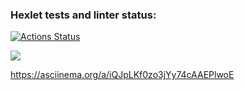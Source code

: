 ### Hexlet tests and linter status:
[![Actions Status](https://github.com/SanyaNaGit/python-project-49/workflows/hexlet-check/badge.svg)](https://github.com/SanyaNaGit/python-project-49/actions)

<a href="https://codeclimate.com/github/SanyaNaGit/python-project-49/maintainability"><img src="https://api.codeclimate.com/v1/badges/088fb928cecd52b58bd4/maintainability" /></a>

https://asciinema.org/a/iQJpLKf0zo3jYy74cAAEPlwoE
